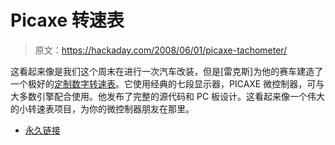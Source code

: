 # Picaxe 转速表

> 原文：<https://hackaday.com/2008/06/01/picaxe-tachometer/>

这看起来像是我们这个周末在进行一次汽车改装，但是[雷克斯]为他的赛车建造了一个极好的[定制数字转速表](http://www.tach.rexlantz.com/)。它使用经典的七段显示器，PICAXE 微控制器，可与大多数引擎配合使用。他发布了完整的源代码和 PC 板设计。这看起来像一个伟大的小转速表项目，为你的微控制器朋友在那里。

*   [永久链接](http://www.tach.rexlantz.com/)